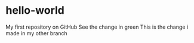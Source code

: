 # hello-world
My first repository on GitHub
See the change in green
This is the change i made in my other branch
